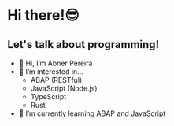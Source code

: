 # Hi there!😎
## Let's talk about programming!

- 👋 Hi, I’m Abner Pereira
- 👀 I’m interested in... 
  - ABAP (RESTful)
  - JavaScript (Node.js) 
  - TypeScript
  - Rust
- 🌱 I’m currently learning ABAP and JavaScript

<!---
abner-pereira/abner-pereira is a ✨ special ✨ repository because its `README.md` (this file) appears on your GitHub profile.
You can click the Preview link to take a look at your changes.
--->
